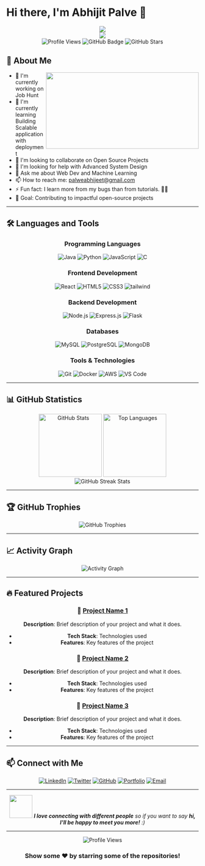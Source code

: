 # Hi there, I'm Abhijit Palve 👋

<div align="center">
  <img src="https://capsule-render.vercel.app/api?type=rect&color=0:0f2027,50:203a43,100:2c5364&height=140&section=header&text=Welcome%20to%20my%20Profile!&fontSize=40&fontColor=ffffff&animation=twinkling" />
</div>

<div align="center">
  <img src="https://readme-typing-svg.herokuapp.com/?lines=Full+Stack+Developer;Always+learning+new+things&font=Fira%20Code&center=true&width=440&height=45&color=f75c7e&vCenter=true&size=22">
</div>

<div align="center">
  <img src="https://komarev.com/ghpvc/?username=AbhijitPalve1506&label=Profile%20views&color=brightgreen&style=for-the-badge" alt="Profile Views" />
  <img src="https://img.shields.io/github/followers/AbhijitPalve1506?label=Followers&style=for-the-badge&color=blue&logo=github" alt="GitHub Badge">
  <img src="https://img.shields.io/github/stars/AbhijitPalve1506?label=Stars&style=for-the-badge&color=yellow&logo=github" alt="GitHub Stars">
</div>

## 🚀 About Me

  <img align="right" src="https://media.giphy.com/media/dWesBcTLavkZuG35MI/giphy.gif" width="400" height="200"/>

- 🔭 I'm currently working on Job Hunt
- 🌱 I'm currently learning Building Scalable application with deployment
- 👯 I'm looking to collaborate on Open Source Projects
- 🤔 I'm looking for help with Advanced System Design
- 💬 Ask me about Web Dev and Machine Learning
- 📫 How to reach me: palweabhijeet@gmail.com
- ⚡ Fun fact: I learn more from my bugs than from tutorials. 🧠💥
- 🎯 Goal: Contributing to impactful open-source projects

---

## 🛠️ Languages and Tools

<div align="center">
  
### Programming Languages
<!-- Programming Languages -->
<p>
  <img src="https://img.shields.io/badge/Java-ED8B00?style=for-the-badge&logo=java&logoColor=white" alt="Java"/>
  <img src="https://img.shields.io/badge/Python-3776AB?style=for-the-badge&logo=python&logoColor=white" alt="Python"/>
  <img src="https://img.shields.io/badge/JavaScript-F7DF1E?style=for-the-badge&logo=javascript&logoColor=black" alt="JavaScript"/>
  <img src="https://img.shields.io/badge/C-00599C?style=for-the-badge&logo=c&logoColor=white" alt="C"/>
</p>

<!-- Frontend Development -->
<h3>Frontend Development</h3>
<p>
  <img src="https://img.shields.io/badge/React-20232A?style=for-the-badge&logo=react&logoColor=61DAFB" alt="React"/>
  <img src="https://img.shields.io/badge/HTML5-E34F26?style=for-the-badge&logo=html5&logoColor=white" alt="HTML5"/>
  <img src="https://img.shields.io/badge/CSS3-1572B6?style=for-the-badge&logo=css3&logoColor=white" alt="CSS3"/>
  <img src="https://img.shields.io/badge/Vue.js-35495E?style=for-the-badge&logo=tailwindcss&logoColor=4FC08D" alt="tailwind"/>
</p>

<!-- Backend Development -->
<h3>Backend Development</h3>
<p>
  <img src="https://img.shields.io/badge/Node.js-43853D?style=for-the-badge&logo=node.js&logoColor=white" alt="Node.js"/>
  <img src="https://img.shields.io/badge/Express.js-404D59?style=for-the-badge&logo=express&logoColor=white" alt="Express.js"/>
  <img src="https://img.shields.io/badge/Flask-000000?style=for-the-badge&logo=flask&logoColor=white" alt="Flask"/>
</p>

<!-- Databases -->
<h3>Databases</h3>
<p>
  <img src="https://img.shields.io/badge/MySQL-00000F?style=for-the-badge&logo=mysql&logoColor=white" alt="MySQL"/>
  <img src="https://img.shields.io/badge/PostgreSQL-316192?style=for-the-badge&logo=postgresql&logoColor=white" alt="PostgreSQL"/>
  <img src="https://img.shields.io/badge/MongoDB-4EA94B?style=for-the-badge&logo=mongodb&logoColor=white" alt="MongoDB"/>
</p>

<!-- Tools & Technologies -->
<h3>Tools & Technologies</h3>
<p>
  <img src="https://img.shields.io/badge/Git-F05032?style=for-the-badge&logo=git&logoColor=white" alt="Git"/>
  <img src="https://img.shields.io/badge/Docker-2496ED?style=for-the-badge&logo=docker&logoColor=white" alt="Docker"/>
  <img src="https://img.shields.io/badge/AWS-232F3E?style=for-the-badge&logo=amazon-aws&logoColor=white" alt="AWS"/>
  <img src="https://img.shields.io/badge/VS_Code-0078D4?style=for-the-badge&logo=visualstudiocode&logoColor=white" alt="VS Code"/>
</p>
</div>

---

## 📊 GitHub Statistics

<div align="center">
  <img src="https://github-readme-stats.vercel.app/api?username=AbhijitPalve1506&show_icons=true&theme=radical&hide_border=true&count_private=true" alt="GitHub Stats" height="165">
  <img src="https://github-readme-stats.vercel.app/api/top-langs/?username=AbhijitPalve1506&layout=compact&theme=radical&hide_border=true" alt="Top Languages" height="165">
</div>

<div align="center">
  <img src="https://github-readme-streak-stats.herokuapp.com/?user=AbhijitPalve1506&theme=radical&hide_border=true" alt="GitHub Streak Stats">
</div>

---

## 🏆 GitHub Trophies

<div align="center">
  <img src="https://github-profile-trophy.vercel.app/?username=AbhijitPalve1506&theme=radical&no-frame=true&no-bg=false&margin-w=4" alt="GitHub Trophies">
</div>

---

## 📈 Activity Graph

<div align="center">
  <img src="https://github-readme-activity-graph.vercel.app/graph?username=AbhijitPalve1506&theme=react-dark&hide_border=true" alt="Activity Graph">
</div>

---

## 🔥 Featured Projects

<div align="center">
  
### 🌟 [Project Name 1](https://github.com/[YOUR_USERNAME]/[PROJECT_REPO])
**Description**: Brief description of your project and what it does.
- **Tech Stack**: Technologies used
- **Features**: Key features of the project

### 🌟 [Project Name 2](https://github.com/[YOUR_USERNAME]/[PROJECT_REPO])
**Description**: Brief description of your project and what it does.
- **Tech Stack**: Technologies used
- **Features**: Key features of the project

### 🌟 [Project Name 3](https://github.com/[YOUR_USERNAME]/[PROJECT_REPO])
**Description**: Brief description of your project and what it does.
- **Tech Stack**: Technologies used
- **Features**: Key features of the project

</div>

---

## 📫 Connect with Me

<div align="center">
  
[![LinkedIn](https://img.shields.io/badge/LinkedIn-0077B5?style=for-the-badge&logo=linkedin&logoColor=white)](https://linkedin.com/in/[YOUR_LINKEDIN])
[![Twitter](https://img.shields.io/badge/Twitter-1DA1F2?style=for-the-badge&logo=twitter&logoColor=white)](https://twitter.com/[YOUR_TWITTER])
[![GitHub](https://img.shields.io/badge/GitHub-100000?style=for-the-badge&logo=github&logoColor=white)](https://github.com/[YOUR_USERNAME])
[![Portfolio](https://img.shields.io/badge/Portfolio-255E63?style=for-the-badge&logo=About.me&logoColor=white)](https://[YOUR_WEBSITE])
[![Email](https://img.shields.io/badge/Email-D14836?style=for-the-badge&logo=gmail&logoColor=white)](mailto:[YOUR_EMAIL])

</div>

---

<div align="center">
  <img src="https://media.giphy.com/media/LnQjpWaON8nhr21vNW/giphy.gif" width="60"> <em><b>I love connecting with different people</b> so if you want to say <b>hi, I'll be happy to meet you more!</b> :)</em>
</div>

---

<div align="center">
  <img src="https://komarev.com/ghpvc/?username=[YOUR_USERNAME]&label=Profile%20views&color=0e75b6&style=flat" alt="Profile Views" />
</div>

<div align="center">
  
### Show some ❤️ by starring some of the repositories!

</div>
